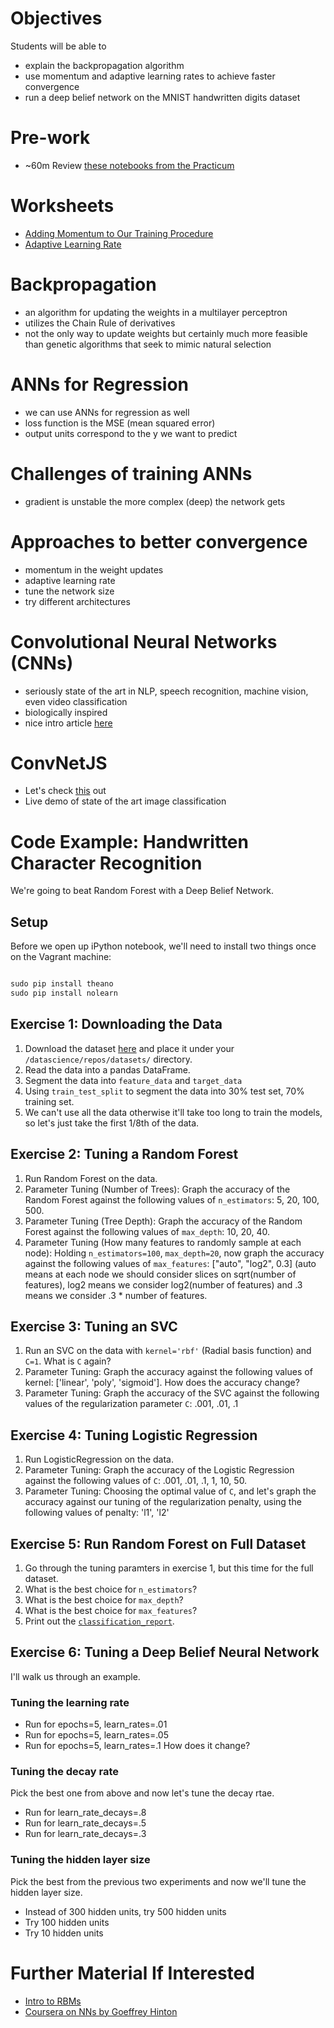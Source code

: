 # Objectives
Students will be able to
- explain the backpropagation algorithm
- use momentum and adaptive learning rates to achieve faster convergence
- run a deep belief network on the MNIST handwritten digits dataset

# Pre-work
- ~60m Review [these notebooks from the Practicum](https://github.com/suneel0101/datascience-2015/tree/master/lessons/11_practicum_01#the-code)

# Worksheets
- [Adding Momentum to Our Training Procedure](https://s3-us-west-2.amazonaws.com/ga-dat-2015-suneel/worksheets/ANNs_ctd/ANN_ctd_wksht_1.pdf)
- [Adaptive Learning Rate](https://s3-us-west-2.amazonaws.com/ga-dat-2015-suneel/worksheets/ANNs_ctd/ANN_ctd_wksht_2.pdf)

# Backpropagation
- an algorithm for updating the weights in a multilayer perceptron
- utilizes the Chain Rule of derivatives
- not the only way to update weights but certainly much more feasible than genetic algorithms that seek to mimic natural selection

# ANNs for Regression
- we can use ANNs for regression as well
- loss function is the MSE (mean squared error)
- output units correspond to the y we want to predict

# Challenges of training ANNs
- gradient is unstable the more complex (deep) the network gets

# Approaches to better convergence
- momentum in the weight updates
- adaptive learning rate
- tune the network size
- try different architectures

# Convolutional Neural Networks (CNNs)
- seriously state of the art in NLP, speech recognition, machine vision, even video classification
- biologically inspired
- nice intro article [here](http://colah.github.io/posts/2014-07-Conv-Nets-Modular/)

# ConvNetJS
- Let's check [this](http://cs.stanford.edu/people/karpathy/convnetjs/demo/cifar10.html) out
- Live demo of state of the art image classification

# Code Example: Handwritten Character Recognition
We're going to beat Random Forest with a Deep Belief Network.

## Setup
Before we open up iPython notebook, we'll need to install two things once on the Vagrant machine:

```python

sudo pip install theano
sudo pip install nolearn
```

## Exercise 1: Downloading the Data
1. Download the dataset [here](https://s3-us-west-2.amazonaws.com/ga-dat-2015-suneel/datasets/train.csv) and place it under your `/datascience/repos/datasets/` directory.
2. Read the data into a pandas DataFrame.
3. Segment the data into `feature_data` and `target_data`
4. Using `train_test_split` to segment the data into 30% test set, 70% training set.
5. We can't use all the data otherwise it'll take too long to train the models, so let's just take the first 1/8th of the data.

## Exercise 2: Tuning a Random Forest
1. Run Random Forest on the data.
2. Parameter Tuning (Number of Trees): Graph the accuracy of the Random Forest against the following values of `n_estimators`: 5, 20, 100, 500.
3. Parameter Tuning (Tree Depth): Graph the accuracy of the Random Forest against the following values of `max_depth`: 10, 20, 40.
4. Parameter Tuning (How many features to randomly sample at each node): Holding `n_estimators=100`, `max_depth=20`, now graph the accuracy against the following values of `max_features`: ["auto", "log2", 0.3] (auto means at each node we should consider slices on sqrt(number of features), log2 means we consider log2(number of features) and .3 means we consider .3 * number of features.

## Exercise 3: Tuning an SVC
1. Run an SVC on the data with `kernel='rbf'` (Radial basis function) and `C=1`. What is `C` again?
2. Parameter Tuning: Graph the accuracy against the following values of kernel: ['linear', 'poly', 'sigmoid']. How does the accuracy change?
3. Parameter Tuning: Graph the accuracy of the SVC against the following values of the regularization parameter `C`: .001, .01, .1

## Exercise 4: Tuning Logistic Regression
1. Run LogisticRegression on the data.
2. Parameter Tuning: Graph the accuracy of the Logistic Regression against the following values of `C`: .001, .01, .1, 1, 10, 50.
3. Parameter Tuning: Choosing the optimal value of `C`, and let's graph the accuracy against our tuning of the regularization penalty, using the following values of penalty: 'l1', 'l2'

## Exercise 5: Run Random Forest on Full Dataset
1. Go through the tuning paramters in exercise 1, but this time for the full dataset.
2. What is the best choice for `n_estimators`?
3. What is the best choice for `max_depth`?
4. What is the best choice for `max_features`?
5. Print out the  [`classification_report`](http://scikit-learn.org/stable/modules/generated/sklearn.metrics.classification_report.html).

## Exercise 6: Tuning a Deep Belief Neural Network
I'll walk us through an example.

### Tuning the learning rate
- Run for epochs=5, learn_rates=.01
- Run for epochs=5, learn_rates=.05
- Run for epochs=5, learn_rates=.1
How does it change?

### Tuning the decay rate
Pick the best one from above and now let's tune the decay rtae.
- Run for learn_rate_decays=.8
- Run for learn_rate_decays=.5
- Run for learn_rate_decays=.3

### Tuning the hidden layer size
Pick the best from the previous two experiments and now we'll tune the hidden layer size.
- Instead of 300 hidden units, try 500 hidden units
- Try 100 hidden units
- Try 10 hidden units

# Further Material If Interested
- [Intro to RBMs](http://blog.echen.me/2011/07/18/introduction-to-restricted-boltzmann-machines/)
- [Coursera on NNs by Goeffrey Hinton](https://class.coursera.org/neuralnets-2012-001/lecture)
